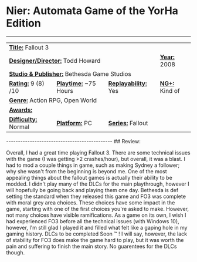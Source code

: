 # Nier: Automata Game of the YorHa Edition
--------------------------------------

<dl>
    <table style="width:100%">
        <tr>
            <td colspan="4"><b><u>Title:</u></b> Fallout 3 </td>
        </tr>
        <tr>
            <td colspan="3"><b><u>Designer/Director:</u></b> Todd Howard </td>
            <td><b><u>Year:</u></b> 2008 </td>
        </tr>
        <tr>
            <td colspan="4"><b><u>Studio & Publisher:</u></b> 	Bethesda Game Studios </td>
        </tr>
        <tr>
            <td><b><u>Rating:</u></b> 9 (8) /10</td>
            <td><b><u>Playtime:</u></b> ~75 Hours</td>
            <td><b><u>Replayability:</u></b> Yes</td>
            <td><b><u>NG+:</u></b> Kind of</td>
        </tr>
        <tr>
            <td colspan="4"><b><u>Genre:</u></b> Action RPG, Open World</td>
        </tr>
        <tr>
            <td colspan="4"><b><u>Awards:</u></b> </td>
        </tr>
        <tr>
            <td><b><u>Difficulty:</u></b> Normal</td>
            <td><b><u>Platform:</u></b> PC</td>
            <td colspan="2"><b><u>Series:</u></b> Fallout </td>
        </tr>
    </table>
</dl>
---------------------------------------------
## Review:

Overall, I had a great time playing Fallout 3. There are some technical issues with the game (I was getting >2 crashes/hour), but overall, it was a blast. I had to mod a couple things in game, such as making Sydney a follower; why she wasn't from the beginning is beyond me. One of the most appealing things about the fallout games is actually their ability to be modded. I didn't play many of the DLCs for the main playthrough, however I will hopefully be going back and playing them one day. Bethesda is def setting the standard when they released this game and FO3 was complete with moral grey area choices. These choices have some impact in the game, starting with one of the first choices you're asked to make. However, not many choices have visible ramifications. As a game on its own, I wish I had experienced FO3 before all the technical issues (with Windows 10), however, I'm still glad I played it and filled what felt like a gaping hole in my gaming history. DLCs to be completed Soon :tm: ! I will say, however, the lack of stability for FO3 does make the game hard to play, but it was worth the pain and suffering to finish the main story. No guarentees for the DLCs though.